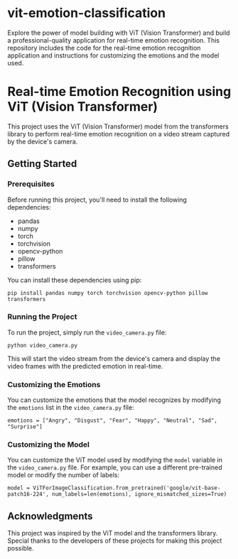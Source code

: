# vit-emotion-classification
Explore the power of model building with ViT (Vision Transformer) and build a professional-quality application for real-time emotion recognition. This repository includes the code for the real-time emotion recognition application and instructions for customizing the emotions and the model used.



# Real-time Emotion Recognition using ViT (Vision Transformer)

This project uses the ViT (Vision Transformer) model from the transformers library to perform real-time emotion recognition on a video stream captured by the device's camera.

## Getting Started

### Prerequisites

Before running this project, you'll need to install the following dependencies:

- pandas
- numpy
- torch
- torchvision
- opencv-python
- pillow
- transformers

You can install these dependencies using pip:

```
pip install pandas numpy torch torchvision opencv-python pillow transformers
```

### Running the Project

To run the project, simply run the `video_camera.py` file:

```
python video_camera.py
```

This will start the video stream from the device's camera and display the video frames with the predicted emotion in real-time.

### Customizing the Emotions

You can customize the emotions that the model recognizes by modifying the `emotions` list in the `video_camera.py` file:

```
emotions = ["Angry", "Disgust", "Fear", "Happy", "Neutral", "Sad", "Surprise"]
```

### Customizing the Model

You can customize the ViT model used by modifying the `model` variable in the `video_camera.py` file. For example, you can use a different pre-trained model or modify the number of labels:

```
model = ViTForImageClassification.from_pretrained('google/vit-base-patch16-224', num_labels=len(emotions), ignore_mismatched_sizes=True)
```

## Acknowledgments

This project was inspired by the ViT model and the transformers library. Special thanks to the developers of these projects for making this project possible.
